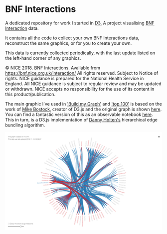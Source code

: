 # BNF Interactions
A dedicated repository for work I started in [D3.](https://github.com/fergustaylor/D3) A project visualising [BNF Interaction](https://bnf.nice.org.uk/interaction/) data.

It contains all the code to collect your own BNF Interactions data, reconstruct the same graphics, or for you to create your own.

This data is currently collected periodically, with the last update listed on the left-hand corner of any graphics.

© NICE 2018. BNF Interactions. Available from https://bnf.nice.org.uk/interaction/ All rights reserved. Subject to Notice of rights. NICE guidance is prepared for the National Health Service in England. All NICE guidance is subject to regular review and may be updated or withdrawn. NICE accepts no responsibility for the use of its content in this product/publication.

The main graphic I've used in ['Build my Graph'](https://fergustaylor.github.io/bnf-interactions/) and ['top 100'](https://fergustaylor.github.io/bnf-interactions/top100/) is based on the work of [Mike Bostock](https://beta.observablehq.com/@mbostock), creator of D3.js and the original graph is shown [here](https://mbostock.github.io/d3/talk/20111116/bundle.html). 
You can find a fantastic version of this as an observable notebook [here](https://beta.observablehq.com/@mbostock/d3-hierarchical-edge-bundling).
This in turn, is a D3.js implementation of [Danny Holten's](http://www.win.tue.nl/~dholten/) hierarchical edge bundling algorithm.

![](screenshot.png)
